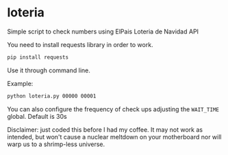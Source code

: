 # loteria
Simple script to check numbers using ElPais Loteria de Navidad API

You need to install requests library in order to work.
```bash
pip install requests
```

Use it through command line.

Example:
```bash
python loteria.py 00000 00001
```
You can also configure the frequency of check ups adjusting the `WAIT_TIME` global. Default is 30s

Disclaimer: just coded this before I had my coffee. It may not work as intended, but won't cause a nuclear meltdown on your motherboard nor will warp us to a shrimp-less universe.
